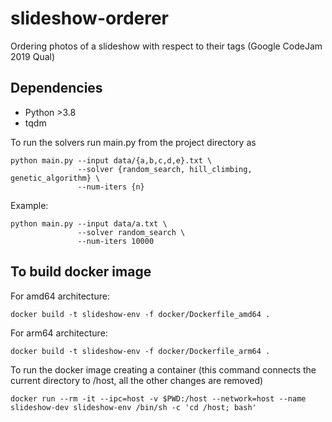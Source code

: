 # slideshow-orderer
Ordering photos of a slideshow with respect to their tags (Google CodeJam 2019 Qual)

## Dependencies
- Python >3.8
- tqdm

To run the solvers run main.py from the project directory as
```
python main.py --input data/{a,b,c,d,e}.txt \
               --solver {random_search, hill_climbing, genetic_algorithm} \
               --num-iters {n}
```
Example:
```
python main.py --input data/a.txt \
               --solver random_search \
               --num-iters 10000
```

## To build docker image
For amd64 architecture:
```
docker build -t slideshow-env -f docker/Dockerfile_amd64 .
```

For arm64 architecture:
```
docker build -t slideshow-env -f docker/Dockerfile_arm64 .
```

To run the docker image creating a container (this command connects the current directory to /host, all the other changes are removed)
```
docker run --rm -it --ipc=host -v $PWD:/host --network=host --name slideshow-dev slideshow-env /bin/sh -c 'cd /host; bash'
```

